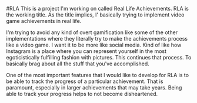 #RLA 
This is a project I'm working on called Real Life Achievements. RLA is the working title. As the title implies, I' basically trying to implement video game achievements in real life.

I'm trying to avoid any kind of overt gamification like some of the other implementations where they literally try to make the achievements process like a video game. I want it to be more like social media. Kind of like how Instagram is a place where you can represent yourself in the most egoticistically fulfilling fashion with pictures. This continues that process. To basically brag about all the stuff that you've accomplished. 


One of the most important features that I would like to develop for RLA is to be able to track the progress of a particular achievement. That is paramount, especially in larger achievements that may take years. Being able to track your progress helps to not become disheartened. 
